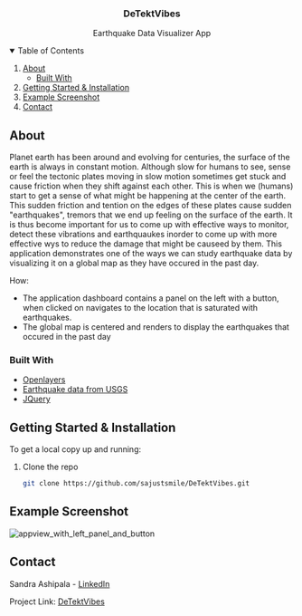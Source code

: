 
<!-- PROJECT TITLE -->
  <h3 align="center">DeTektVibes</h3>

  <p align="center">
    Earthquake Data Visualizer App
    <br />
    </p>


<!-- TABLE OF CONTENTS -->
<details open="open">
  <summary>Table of Contents</summary>
  <ol>
    <li>
      <a href="#about-the-project">About</a>
      <ul>
        <li><a href="#built-with">Built With</a></li>
      </ul>
    </li>
    <li>
      <a href="#getting-started">Getting Started & Installation</a>
    </li>
    <li><a href="#usage">Example Screenshot</a></li>
    <li><a href="#contact">Contact</a></li>
  </ol>
</details>


<!-- ABOUT THE PROJECT -->
## About 

Planet earth has been around and evolving for centuries, the surface of the earth is always in constant motion. Although slow for humans to see, sense or feel the tectonic plates moving in slow motion sometimes get stuck and cause friction when they shift against each other. This is when we (humans) start to get a sense of what might be happening at the center of the earth. This sudden friction and tention on the edges of these plates cause sudden "earthquakes", tremors that we end up feeling on the surface of the earth. It is thus become important for us to come up with effective ways to monitor, detect these vibrations and earthquaukes inorder to come up with more effective wys to reduce the damage that might be causeed by them. This application demonstrates one of the ways we can study earthquake data by visualizing it on a global map as they have occured in the past day.

How:
* The application dashboard contains a panel on the left with a button, when clicked on navigates to the location that is saturated with earthquakes.
* The global map is centered and renders to display the earthquakes that occured in the past day

### Built With

* [Openlayers](https://openlayers.org/)
* [Earthquake data from USGS](https://earthquake.usgs.gov/earthquakes/feed/v1.0/summary/all_day.geojson)
* [JQuery](https://jquery.com)

<!-- GETTING STARTED -->
## Getting Started & Installation

To get a local copy up and running:

1. Clone the repo
   ```sh
   git clone https://github.com/sajustsmile/DeTektVibes.git
   ```

<!-- USAGE EXAMPLES -->
## Example Screenshot
![appview_with_left_panel_and_button](https://user-images.githubusercontent.com/19821445/128646591-8f8872b9-e4e8-4277-b522-ba616e525a4d.JPG)



<!--CONTACT -->
## Contact

Sandra Ashipala - [LinkedIn](https://www.linkedin.com/in/sandraashipala/)

Project Link: [DeTektVibes](https://github.com/sajustsmile/DeTektVibes)
